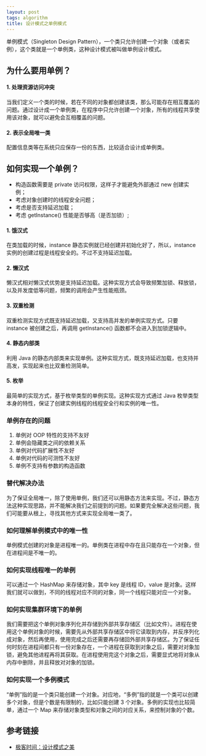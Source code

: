 ```yaml
---
layout: post
tags: algorithm
title: 设计模式之单例模式
---
```

单例模式（Singleton Design Pattern），一个类只允许创建一个对象（或者实例），这个类就是一个单例类，这种设计模式被叫做单例设计模式。

## 为什么要用单例？

#### 1. 处理资源访问冲突
当我们定义一个类的时候，若在不同的对象都创建该类，那么可能存在相互覆盖的问题。通过设计成一个单例类，在程序中只允许创建一个对象，所有的线程共享使用该对象，就可以避免会互相覆盖的问题。

#### 2. 表示全局唯一类
配置信息类等在系统只应保存一份的东西，比较适合设计成单例类。

## 如何实现一个单例？
- 构造函数需要是 private 访问权限，这样子才能避免外部通过 new 创建实例；
- 考虑对象创建时的线程安全问题；
- 考虑是否支持延迟加载；
- 考虑 getInstance() 性能是否够高（是否加锁）;

#### 1. 饿汉式
在类加载的时候，instance 静态实例就已经创建并初始化好了，所以，instance 实例的创建过程是线程安全的。不过不支持延迟加载。

#### 2. 懒汉式
懒汉式相对懒汉式优势是支持延迟加载。这种实现方式会导致频繁加锁、释放锁，以及并发度低等问题，频繁的调用会产生性能瓶颈。

#### 3. 双重检测
双重检测实现方式既支持延迟加载，又支持高并发的单例实现方式。只要 instance 被创建之后，再调用 getInstance() 函数都不会进入到加锁逻辑中。

#### 4. 静态内部类
利用 Java 的静态内部类来实现单例。这种实现方式，既支持延迟加载，也支持并高发，实现起来也比双重检测简单。

#### 5. 枚举
最简单的实现方式，基于枚举类型的单例实现。这种实现方式通过 Java 枚举类型本身的特性，保证了创建实例线程的线程安全行和实例的唯一性。

### 单例存在的问题
1. 单例对 OOP 特性的支持不友好
2. 单例会隐藏类之间的依赖关系
3. 单例对代码扩展性不友好
4. 单例对代码的可测性不友好
5. 单例不支持有参数的构造函数

### 替代解决办法
为了保证全局唯一，除了使用单例，我们还可以用静态方法来实现。不过，静态方法这种实现思路，并不能解决我们之前提到的问题。如果要完全解决这些问题，我们可能要从根上，寻找其他方式来实现全局唯一类了。

### 如何理解单例模式中的唯一性
单例模式创建的对象是进程唯一的。单例类在进程中存在且只能存在一个对象，但在进程间是不唯一的。

### 如何实现线程唯一的单例
可以通过一个 HashMap 来存储对象，其中 key 是线程 ID，value 是对象。这样我们就可以做到，不同的线程对应不同的对象，同一个线程只能对应一个对象。

### 如何实现集群环境下的单例
我们需要把这个单例对象序列化并存储到外部共享存储区（比如文件）。进程在使用这个单例对象的时候，需要先从外部共享存储区中将它读取到内存，并反序列化成对象，然后再使用，使用完成之后还需要再存储回外部共享存储区。为了保证任何时刻在进程间都只有一份对象存在，一个进程在获取到对象之后，需要对对象加锁，避免其他进程再将其获取。在进程使用完这个对象之后，需要显式地将对象从内存中删除，并且释放对对象的加锁。

### 如何实现一个多例模式
“单例”指的是一个类只能创建一个对象。对应地，“多例”指的就是一个类可以创建多个对象，但是个数是有限制的，比如只能创建 3 个对象。多例的实现也比较简单，通过一个 Map 来存储对象类型和对象之间的对应关系，来控制对象的个数。

## 参考链接
- [极客时间：设计模式之美](https://time.geekbang.org/column/article/194035)